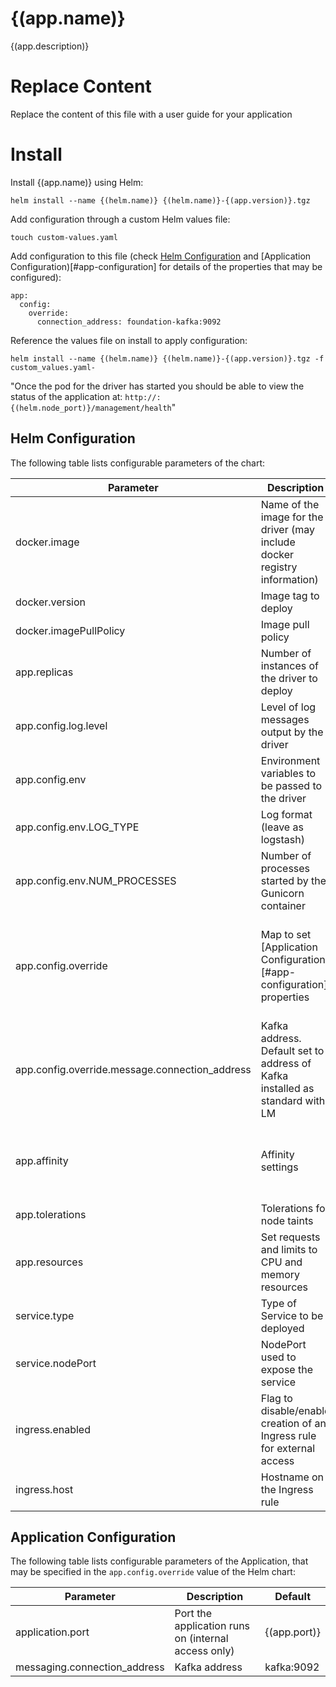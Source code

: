 # {(app.name)}

{(app.description)}

# Replace Content

Replace the content of this file with a user guide for your application

# Install

Install {(app.name)} using Helm:

```
helm install --name {(helm.name)} {(helm.name)}-{(app.version)}.tgz
```

Add configuration through a custom Helm values file:

```
touch custom-values.yaml
```

Add configuration to this file (check [Helm Configuration](#helm-configuration) and [Application Configuration)[#app-configuration] for details of the properties that may be configured):

```
app:
  config:
    override:
      connection_address: foundation-kafka:9092
```

Reference the values file on install to apply configuration:

```
helm install --name {(helm.name)} {(helm.name)}-{(app.version)}.tgz -f custom_values.yaml-
```

"Once the pod for the driver has started you should be able to view the status of the application at: `http://:{(helm.node_port)}/management/health`"

## Helm Configuration

The following table lists configurable parameters of the chart:

| Parameter | Description | Default |
| --- | --- | --- |
| docker.image | Name of the image for the driver (may include docker registry information) | {(docker.name)} |
| docker.version | Image tag to deploy | {(app.version)} |
| docker.imagePullPolicy | Image pull policy | IfNotPresent |
| app.replicas | Number of instances of the driver to deploy | 1 |
| app.config.log.level | Level of log messages output by the driver | INFO |
| app.config.env | Environment variables to be passed to the driver | (See below) |
| app.config.env.LOG_TYPE | Log format (leave as logstash) | logstash |
| app.config.env.NUM_PROCESSES | Number of processes started by the Gunicorn container | 4 |
| app.config.override | Map to set [Application Configuration)[#app-configuration] properties | See connection_address below and [Application Configuration)[#app-configuration] properties |
| app.config.override.message.connection_address | Kafka address. Default set to address of Kafka installed as standard with LM | foundation-kafka:9092 |
| app.affinity | Affinity settings | A pod anti-affinity rule is configured to inform Kubernetes it is preferable to deploy the pods on different Nodes |
| app.tolerations | Tolerations for node taints | [] |
| app.resources | Set requests and limits to CPU and memory resources | {} |
| service.type | Type of Service to be deployed | NodePort |
| service.nodePort | NodePort used to expose the service | {(helm.node_port)} |
| ingress.enabled | Flag to disable/enable creation of an Ingress rule for external access | true |
| ingress.host | Hostname on the Ingress rule | {(helm.name)}.lm |

## Application Configuration

The following table lists configurable parameters of the Application, that may be specified in the `app.config.override` value of the Helm chart:

| Parameter | Description | Default |
| --- | --- | --- |
| application.port | Port the application runs on (internal access only) | {(app.port)} | 
| messaging.connection_address | Kafka address | kafka:9092 |
